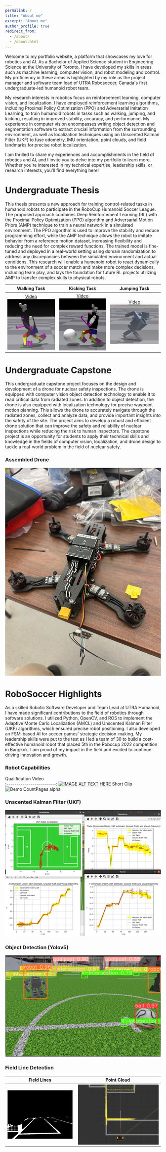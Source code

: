 ```yaml
---
permalink: /
title: "About me"
excerpt: "About me"
author_profile: true
redirect_from: 
  - /about/
  - /about.html
---
```

Welcome to my portfolio website, a platform that showcases my love for robotics and AI. As a Bachelor of Applied Science student in Engineering Science at the University of Toronto, I have developed my skills in areas such as machine learning, computer vision, and robot modeling and control. My proficiency in these areas is highlighted by my role as the project manager and software team lead of UTRA Robosoccer, Canada's first undergraduate-led humanoid robot team.

My research interests in robotics focus on reinforcement learning, computer vision, and localization. I have employed reinforcement learning algorithms, including Proximal Policy Optimization (PPO) and Adversarial Imitation Learning, to train humanoid robots in tasks such as walking, jumping, and kicking, resulting in improved stability, accuracy, and performance. My experience in computer vision encompasses writing object detection and segmentation software to extract crucial information from the surrounding environment, as well as localization techniques using an Unscented Kalman Filter (UKF) to fuse odometry, IMU orientation, point clouds, and field landmarks for precise robot localization.

I am thrilled to share my experiences and accomplishments in the field of robotics and AI, and I invite you to delve into my portfolio to learn more. Whether you're interested in my technical expertise, leadership skills, or research interests, you'll find everything here!

Undergraduate Thesis
======

This thesis presents a new approach for training control-related tasks in humanoid robots to participate in the RoboCup Humanoid Soccer League. The proposed approach combines Deep Reinforcement Learning (RL) with the Proximal Policy Optimization (PPO) algorithm and Adversarial Motion Priors (AMP) technique to train a neural network in a simulated environment. The PPO algorithm is used to improve the stability and reduce programming effort, while the AMP technique allows the robot to imitate behavior from a reference motion dataset, increasing flexibility and reducing the need for complex reward functions. The trained model is fine-tuned and deployed in a real-world setting using domain randomization to address any discrepancies between the simulated environment and actual conditions. This research will enable a humanoid robot to react dynamically to the environment of a soccer match and make more complex decisions, including team play, and lays the foundation for future RL projects utilizing AMP to transfer complex skills to physical robots.

Walking Task               |  Kicking Task             |  Jumping Task
:-------------------------:|:-------------------------:|:-------------------------:
[Video](https://drive.google.com/file/d/19GCgfvvGYjweLEn7ZBMhO4SBAYYqVL6E/view?usp=sharing)<img src="/images/bez_walk.png" width="300"/>   |  [Video](https://drive.google.com/file/d/1Cyms_T3oWZoMaW69t-5PMxBNRFpFf_eY/view?usp=sharing)<img src="/images/bez_kick.png" width="300"/> |  [Video](https://drive.google.com/file/d/1kOQWXYKEsBclPH4ebD-uuuZmzzrWTaHk/view?usp=sharing)<img src="/images/bez_jump.png" width="300"/>

Undergraduate Capstone
======

This undergraduate capstone project focuses on the design and development of a drone for nuclear safety inspections. The drone is equipped with computer vision object detection technology to enable it to read critical data from radiated zones. In addition to object detection, the drone is also equipped with localization technology for precise waypoint motion planning. This allows the drone to accurately navigate through the radiated zones, collect and analyze data, and provide important insights into the safety of the site. The project aims to develop a robust and efficient drone solution that can improve the safety and reliability of nuclear inspections while reducing the risk to human inspectors. The capstone project is an opportunity for students to apply their technical skills and knowledge in the fields of computer vision, localization, and drone design to tackle a real-world problem in the field of nuclear safety.
### Assembled Drone 
<p align="center">
<img src="/images/drone.jpg" width="600"/>
</p>

RoboSoccer Highlights
======

As a skilled Robotic Software Developer and Team Lead at UTRA Humanoid, I have made significant contributions to the field of robotics through software solutions. I utilized Python, OpenCV, and ROS to implement the Adaptive Monte Carlo Localization (AMCL) and Unscented Kalman Filter (UKF) algorithms, which ensured precise robot positioning. I also developed an FSM-based AI for soccer games' strategic decision-making. My leadership skills were put to the test as I led a team of 30 to build a cost-effective humanoid robot that placed 5th in the Robocup 2022 competition in Bangkok. I am proud of my impact in the field and excited to continue driving innovation and growth.

### Robot Capabilities 
Qualification Video                 
:-------------------------:
[![IMAGE ALT TEXT HERE](https://img.youtube.com/vi/PnHDpNx1NyU/0.jpg)](https://youtu.be/PnHDpNx1NyU)
  Short Clip     
 ![Demo CountPages alpha](/images/gif.gif)
 
### Unscented Kalman Filter (UKF) 
<p align="center">
<img src="/images/ukf.png" />
</p>

### Object Detection (Yolov5) 
<p align="center">
<img src="/images/detect.png" />
</p>

### Field Line Detection 
Field Lines                |  Point Cloud            
:-------------------------:|:-------------------------:
![Demo CountPages alpha](/images/field_lines.png)   | ![Demo CountPages alpha](/images/scattered_points.png)
